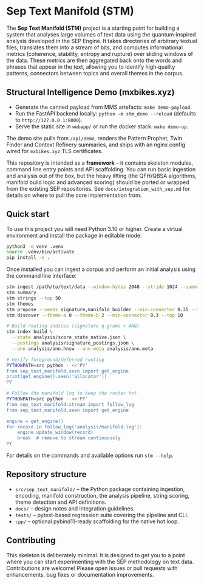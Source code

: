 # Sep Text Manifold (STM)

The **Sep Text Manifold (STM)** project is a starting point for building a
system that analyses large volumes of text data using the quantum‑inspired
analysis developed in the SEP Engine.  It takes directories of arbitrary
textual files, translates them into a stream of bits, and computes
informational metrics (coherence, stability, entropy and rupture) over
sliding windows of the data.  These metrics are then aggregated back
onto the words and phrases that appear in the text, allowing you to
identify high‑quality patterns, connectors between topics and overall
themes in the corpus.

## Structural Intelligence Demo (mxbikes.xyz)

- Generate the canned payload from MMS artefacts: `make demo-payload`.
- Run the FastAPI backend locally: `python -m stm_demo --reload` (defaults to
  `http://127.0.0.1:8000`).
- Serve the static site in `webapp/` or run the docker stack: `make demo-up`.

The demo site pulls from `/api/demo`, renders the Pattern Prophet, Twin Finder
and Context Refinery summaries, and ships with an nginx config wired for
`mxbikes.xyz` TLS certificates.

This repository is intended as a **framework** – it contains skeleton
modules, command line entry points and API scaffolding.  You can run
basic ingestion and analysis out of the box, but the heavy lifting (the
QFH/QBSA algorithms, manifold build logic and advanced scoring) should
be ported or wrapped from the existing SEP repositories.  See
`docs/integration_with_sep.md` for details on where to pull the core
implementation from.

## Quick start

To use this project you will need Python 3.10 or higher.  Create a
virtual environment and install the package in editable mode:

```bash
python3 -m venv .venv
source .venv/bin/activate
pip install -e .
```

Once installed you can ingest a corpus and perform an initial analysis
using the command line interface:

```bash
stm ingest /path/to/text/data --window-bytes 2048 --stride 1024 --summary-top 15
stm summary
stm strings --top 50
stm themes
stm propose --seeds signature,manifold_builder --min-connector 0.35 --top 10
stm discover --theme-a 0 --theme-b 2 --min-connector 0.3 --top 10

# Build routing indices (signature q-grams + ANN)
stm index build \
  --state analysis/score_state_native.json \
  --postings analysis/signature_postings.json \
  --ann analysis/ann.hnsw --ann-meta analysis/ann.meta

# Verify foreground/deferred routing
PYTHONPATH=src python - <<'PY'
from sep_text_manifold.seen import get_engine
print(get_engine().seen('allocator'))
PY

# Follow the manifold log to keep the router hot
PYTHONPATH=src python - <<'PY'
from sep_text_manifold.stream import follow_log
from sep_text_manifold.seen import get_engine

engine = get_engine()
for record in follow_log('analysis/manifold.log'):
    engine.update_window(record)
    break  # remove to stream continuously
PY
```

For details on the commands and available options run `stm --help`.

## Repository structure

- `src/sep_text_manifold/` – the Python package containing ingestion,
  encoding, manifold construction, the analysis pipeline, string
  scoring, theme detection and API definitions.
- `docs/` – design notes and integration guidelines.
- `tests/` – pytest-based regression suite covering the pipeline and
  CLI.
- `cpp/` – optional pybind11-ready scaffolding for the native hot loop.

## Contributing

This skeleton is deliberately minimal.  It is designed to get you to a
point where you can start experimenting with the SEP methodology on
text data.  Contributions are welcome!  Please open issues or pull
requests with enhancements, bug fixes or documentation improvements.

